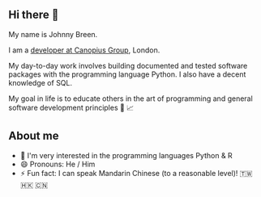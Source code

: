## Hi there 👋

My name is Johnny Breen. 

I am a [developer at Canopius Group](https://www.linkedin.com/in/johnnybreen/), London.

My day-to-day work involves building documented and tested software packages with the programming language Python. I also have a decent knowledge of SQL.

My goal in life is to educate others in the art of programming and general software development principles 🔭 📈

## About me

- 🔭 I'm very interested in the programming languages Python & R
- 😄 Pronouns: He / Him
- ⚡ Fun fact: I can speak Mandarin Chinese (to a reasonable level)! 🇹🇼 🇭🇰 🇨🇳
